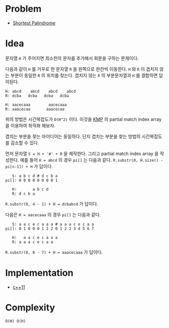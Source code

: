 # Problem

* [Shortest Palindrome](https://leetcode.com/problems/shortest-palindrome/)

# Idea

문자열 `H` 가 주어지면 최소한의 문자를 추가해서 회문을 구하는
문제이다.

다음과 같이 `H` 를 거꾸로 한 문자열 `R` 을 왼쪽으로 한칸씩 이동한다.
`H` 와 `R` 이 겹치지 않는 부분이 동일한 `R` 의 위치를 찾는다.
겹치지 않는 `R` 의 부분문자열과 `H` 를 결합하면 답이된다.

```
H: abcd    abcd    abcd    abcd
R: dcba   dcba   dcba   dcba
```

```
H: aacecaaa        aacecaaa
R: aaacecaa       aaacecaa
```

위의 방법은 시간복잡도가 `O(H^2)` 이다. 이것을
[KMP](/fundamentals/string/kmpsearch/README.md) 의 partial match index
array 을 이용하여 최적화 해보자.

겹치는 부분을 찾는 아이디어는 동일하다.  단지 겹치는 부분을 찾는
방법의 시간복잡도를 감소할 수 있다.

먼저 문자열 `S = H + '#' + R` 을 제작한다. 그리고 partial match index
array 을 작성한다. 예를 들어 `H = abcd` 의 경우 `pi[]` 는 다음과 같다.
`R.substr(0, H.size() - pi[n-1]) + H` 가 답이다.

```
   S: a b c d # d c b a
pi[]: 0 0 0 0 0 0 0 0 1

   H:       a b c d
   R: d c b a
```

`R.substr(0, 4 - 1) + H = dcbabcd` 가 답이다.

다음은 `H = aacecaaa` 의 경우 `pi[]` 는 다음과 같다.

```
   S: a a c e c a a a # a a a c e c a a
pi[]: 0 1 0 0 0 1 2 2 0 1 2 2 3 4 5 6 7

   H:   a a c e c a a a
   R: a a a c e c a a
```

`R.substr(0, 8 - 7) + H = aaacecaaa` 가 답이다.

# Implementation

* [c++11](a.cpp)

# Complexity

```
O(H) O(H)
```

